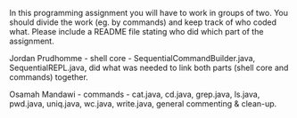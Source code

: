 In this programming assignment you will have to work in groups of two. You should
divide the work (eg. by commands) and keep track of who coded what. Please include a
README file stating who did which part of the assignment.

Jordan Prudhomme - shell core - SequentialCommandBuilder.java, SequentialREPL.java, did what was needed to link both parts (shell core and commands) together.

Osamah Mandawi - commands - cat.java, cd.java, grep.java, ls.java, pwd.java, uniq.java, wc.java, write.java, general commenting & clean-up.
